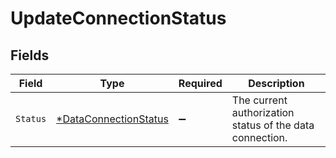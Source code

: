 # UpdateConnectionStatus


## Fields

| Field                                                                | Type                                                                 | Required                                                             | Description                                                          |
| -------------------------------------------------------------------- | -------------------------------------------------------------------- | -------------------------------------------------------------------- | -------------------------------------------------------------------- |
| `Status`                                                             | [*DataConnectionStatus](../../models/shared/dataconnectionstatus.md) | :heavy_minus_sign:                                                   | The current authorization status of the data connection.             |
